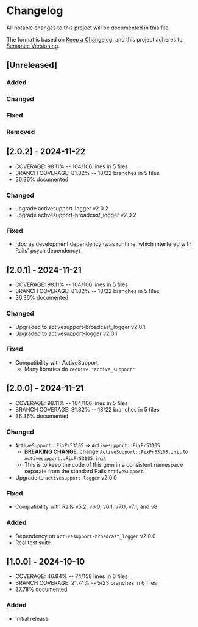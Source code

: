# Changelog
All notable changes to this project will be documented in this file.

The format is based on [Keep a Changelog](https://keepachangelog.com/en/1.0.0/),
and this project adheres to [Semantic Versioning](https://semver.org/spec/v2.0.0.html).

## [Unreleased]
### Added
### Changed
### Fixed
### Removed

## [2.0.2] - 2024-11-22
- COVERAGE:  98.11% -- 104/106 lines in 5 files
- BRANCH COVERAGE:  81.82% -- 18/22 branches in 5 files
- 36.36% documented
### Changed
- upgrade activesupport-logger v2.0.2
- upgrade activesupport-broadcast_logger v2.0.2
### Fixed
- rdoc as development dependency (was runtime, which interfered with Rails' psych dependency)

## [2.0.1] - 2024-11-21
- COVERAGE:  98.11% -- 104/106 lines in 5 files
- BRANCH COVERAGE:  81.82% -- 18/22 branches in 5 files
- 36.36% documented
### Changed
- Upgraded to activesupport-broadcast_logger v2.0.1
- Upgraded to activesupport-logger v2.0.1
### Fixed
- Compatibility with ActiveSupport
  - Many libraries do `require "active_support"`

## [2.0.0] - 2024-11-21
- COVERAGE:  98.11% -- 104/106 lines in 5 files
- BRANCH COVERAGE:  81.82% -- 18/22 branches in 5 files
- 36.36% documented
### Changed
- `ActiveSupport::FixPr53105` => `Activesupport::FixPr53105`
  - **BREAKING CHANGE**: change `ActiveSupport::FixPr53105.init` to `Activesupport::FixPr53105.init`
  - This is to keep the code of this gem in a consistent namespace separate from the standard Rails `ActiveSupport`.
- Upgrade to `activesupport-logger` v2.0.0
### Fixed
- Compatibility with Rails v5.2, v6.0, v6.1, v7.0, v7.1, and v8
### Added
- Dependency on `activesupport-broadcast_logger` v2.0.0
- Real test suite

## [1.0.0] - 2024-10-10
- COVERAGE:  46.84% -- 74/158 lines in 6 files
- BRANCH COVERAGE:  21.74% -- 5/23 branches in 6 files
- 37.78% documented
### Added
- Initial release
